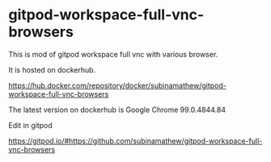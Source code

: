 # gitpod-workspace-full-vnc-browsers

This is  mod of gitpod workspace full vnc with various browser.

It is hosted on dockerhub.

https://hub.docker.com/repository/docker/subinamathew/gitpod-workspace-full-vnc-browsers

The latest version on dockerhub is Google Chrome 99.0.4844.84

Edit in gitpod

https://gitpod.io/#https://github.com/subinamathew/gitpod-workspace-full-vnc-browsers